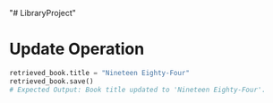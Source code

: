 "# LibraryProject" 
# Update Operation
```python
retrieved_book.title = "Nineteen Eighty-Four"
retrieved_book.save()
# Expected Output: Book title updated to 'Nineteen Eighty-Four'.

